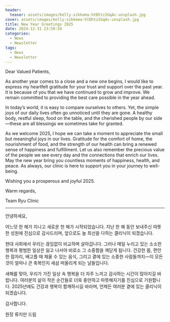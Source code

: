 ```yaml
---
header:
  teaser: assets/images/kelly-sikkema-htDhtz2GqAc-unsplash.jpg
cover: assets/images/kelly-sikkema-htDhtz2GqAc-unsplash.jpg
title: New Year Greetings 2025
date: 2024-12-31 23:59:59
categories:
  - News
  - Newsletter
tags:
  - News
  - Newsletter
---
```


Dear Valued Patients,

As another year comes to a close and a new one begins, I would like to express my heartfelt gratitude for your trust and support over the past year. It is because of you that we have continued to grow and improve. We remain committed to providing the best care possible in the year ahead.

In today’s world, it is easy to compare ourselves to others. Yet, the simple joys of our daily lives often go unnoticed until they are gone. A healthy body, restful sleep, food on the table, and the cherished people by our side—these are all blessings we sometimes take for granted.

As we welcome 2025, I hope we can take a moment to appreciate the small but meaningful joys in our lives. Gratitude for the comfort of home, the nourishment of food, and the strength of our health can bring a renewed sense of happiness and fulfillment. Let us also remember the precious value of the people we see every day and the connections that enrich our lives.
May the new year bring you countless moments of happiness, health, and peace. As always, our clinic is here to support you in your journey to well-being.

Wishing you a prosperous and joyful 2025.

Warm regards,

Team Ryu Clinic

----
안녕하세요,

어느덧 한 해가 지나고 새로운 한 해가 시작되었습니다. 지난 한 해 동안 보내주신 따뜻한 성원에 진심으로 감사드리며, 앞으로도 늘 최선을 다하는 클리닉이 되겠습니다.

현대 사회에서 우리는 끊임없이 비교하며 살아갑니다. 그러나 매일 누리고 있는 소소한 행복과 평범한 일상은 잃고 나서야 비로소 그 소중함을 깨닫게 됩니다. 건강한 몸, 편안한 잠자리, 배고플 때 채울 수 있는 음식, 그리고 곁에 있는 소중한 사람들까지—이 모든 것이 얼마나 큰 축복인지 새삼 떠올리게 되는 날들입니다.

새해를 맞아, 우리가 가진 일상 속 행복을 더 자주 느끼고 감사하는 시간이 많아지길 바랍니다. 여러분의 삶이 작은 순간들로 더욱 충만하고 따뜻해지기를 진심으로 기원합니다.
2025년에도 건강과 행복이 함께하시길 바라며, 언제든 여러분 곁에 있는 클리닉이 되겠습니다.

감사합니다.

원장 류지만 드림